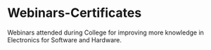 # Webinars-Certificates
Webinars attended during College for improving more knowledge in Electronics for  Software and Hardware.

